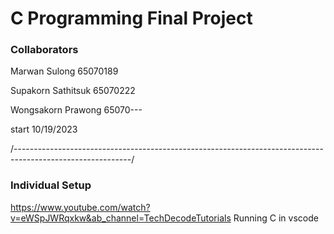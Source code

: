 # C Programming Final Project
### Collaborators
 Marwan Sulong 65070189
 
 Supakorn Sathitsuk 65070222
 
 Wongsakorn Prawong 65070---

 start 10/19/2023

/-----------------------------------------------------------------------------------------------------------/

### Individual Setup
https://www.youtube.com/watch?v=eWSpJWRqxkw&ab_channel=TechDecodeTutorials Running C in vscode
 

